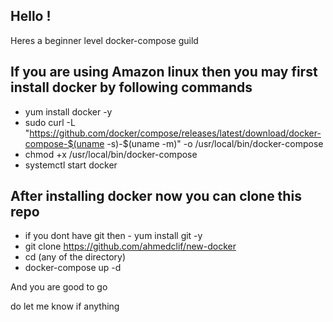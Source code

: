 Hello ! 
-------------------------------------

Heres a beginner level docker-compose guild 

If you are using Amazon linux then you may first install docker by following commands 
-------------------------------------------------------------------------------------------

* yum install docker -y
* sudo curl -L "https://github.com/docker/compose/releases/latest/download/docker-compose-$(uname -s)-$(uname -m)" -o /usr/local/bin/docker-compose
* chmod +x /usr/local/bin/docker-compose
* systemctl start docker

After installing docker now you can clone this repo
------------------------------------------------------

* if you dont have git then - yum install git -y
* git clone https://github.com/ahmedclif/new-docker
* cd (any of the directory)
* docker-compose up -d

And you are good to go

do let me know if anything 
